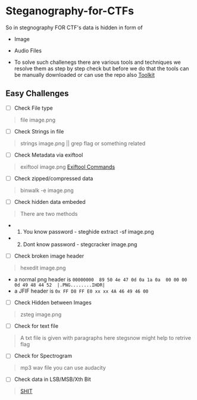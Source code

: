 # Steganography-for-CTFs

So in stegnography FOR CTF's data is hidden in form of 
- Image
- Audio Files

- To solve such challenegs there are various tools and techniques we resolve them as
step by step check but before we do that the tools can be manually downloaded or 
can use the repo also [Toolkit](https://github.com/DominicBreuker/stego-toolkit)

## Easy Challenges
+ [ ] Check File type               
> file image.png
+ [ ] Check Strings in file         
> strings image.png || grep flag or something related
+ [ ] Check Metadata via exiftool   
> exiftool image.png  [Exiftool Commands](https://ninedegreesbelow.com/photography/exiftool-commands.html)
+ [ ] Check zipped/compressed data  
> binwalk -e image.png  
+ [ ] Check hidden data embeded     
> There are two methods
* 1) You know password - steghide extract -sf image.png 
* 2) Dont know password - stegcracker image.png
+ [ ] Check broken image header     
> hexedit image.png  
* a normal png header is ```00000000  89 50 4e 47 0d 0a 1a 0a  00 00 00 0d 49 48 44 52  |.PNG........IHDR|```
* a JFIF header is       ``` 0x FF D8 FF E0 xx xx 4A 46 49 46 00 ```   

+ [ ] Check Hidden between Images   
> zsteg image.png
+ [ ] Check for text file           
> A txt file is given with paragraphs here stegsnow might help to retrive flag
+ [ ] Check for Spectrogram         
> mp3 wav file you can use audacity
+ [ ] Check data in LSB/MSB/Xth Bit 
> [SHIT](https://github.com/qll/shit) 
